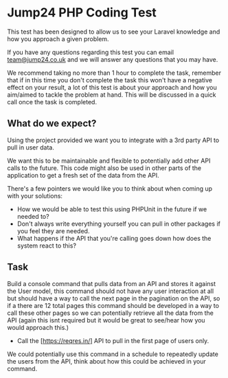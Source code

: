 # Jump24 PHP Coding Test

This test has been designed to allow us to see your Laravel knowledge and how you approach a given problem.

If you have any questions regarding this test you can email team@jump24.co.uk and we will answer any questions that you
may have.

We recommend taking no more than 1 hour to complete the task, remember that if in this time you don't complete the task
this won't have a negative effect on your result, a lot of this test is about your approach and how you aim/aimed to 
tackle the problem at hand. This will be discussed in a quick call once the task is completed.

## What do we expect?

Using the project provided we want you to integrate with a 3rd party API to pull in user data.

We want this to be maintainable and flexible to potentially add other API calls to the future.
This code might also be used in other parts of the application to get a fresh set of the data from the API.

There's a few pointers we would like you to think about when coming up with your solutions:

- How we would be able to test this using PHPUnit in the future if we needed to?
- Don't always write everything yourself you can pull in other packages if you feel they are needed.
- What happens if the API that you're calling goes down how does the system react to this?

## Task

Build a console command that pulls data from an API and stores it against the User model, this command should not have
any user interaction at all but should have a way to call the next page in the pagination on the API, so if a there are 
12 total pages this command should be developed in a way to call these other pages so we can potentially retrieve all 
the data from the API (again this isnt required but it would be great to see/hear how you would approach this.)

- Call the [https://reqres.in/] API to pull in the first page of users only.

We could potentially use this command in a schedule to repeatedly update the users from the API, think about how this
could be achieved in your command.
